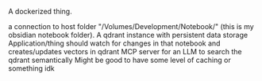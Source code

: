 A dockerized thing.

a connection to host folder "/Volumes/Development/Notebook/" (this is my obsidian notebook folder).
A qdrant instance with persistent data storage
Application/thing should watch for changes in that notebook and creates/updates vectors in qdrant
MCP server for an LLM to search the qdrant semantically
Might be good to have some level of caching or something idk
